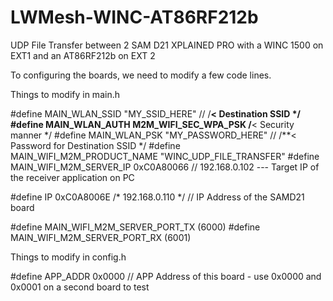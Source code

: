 # LWMesh-WINC-AT86RF212b
UDP File Transfer between 2 SAM D21 XPLAINED PRO with a WINC 1500 on EXT1 and an AT86RF212b on EXT 2

To configuring the boards, we need to modify a few code lines.

Things to modify in main.h

#define MAIN_WLAN_SSID             "MY_SSID_HERE" //       /**< Destination SSID */
#define MAIN_WLAN_AUTH                    M2M_WIFI_SEC_WPA_PSK /**< Security manner */
#define MAIN_WLAN_PSK                 "MY_PASSWORD_HERE"  //  /**< Password for Destination SSID */
#define MAIN_WIFI_M2M_PRODUCT_NAME        "WINC_UDP_FILE_TRANSFER"
#define MAIN_WIFI_M2M_SERVER_IP          0xC0A80066 // 192.168.0.102  --- Target IP of the receiver application on PC

#define IP           0xC0A8006E  /* 192.168.0.110 */  // IP Address of the SAMD21 board

#define MAIN_WIFI_M2M_SERVER_PORT_TX       (6000)
#define MAIN_WIFI_M2M_SERVER_PORT_RX       (6001)

Things to modify in config.h

#define APP_ADDR                0x0000        //  APP Address of this board - use 0x0000 and 0x0001 on a second board to test
